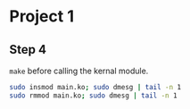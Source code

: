 # Project 1

## Step 4

`make` before calling the kernal module.

```bash
sudo insmod main.ko; sudo dmesg | tail -n 1
sudo rmmod main.ko; sudo dmesg | tail -n 1
```
